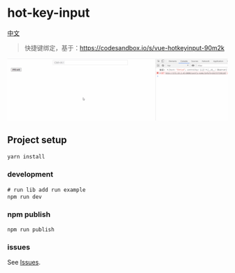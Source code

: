 # hot-key-input

[中文](./README.cn.md)

> 快捷键绑定，基于：https://codesandbox.io/s/vue-hotkeyinput-90m2k

![](examples/assets/hot-key-input01.gif)

## Project setup

```
yarn install
```

### development

```shell
# run lib add run example
npm run dev
```

### npm publish

```
npm run publish
```

### issues

See [Issues](https://github.com/shuaninfo/hot-key-input/issues).